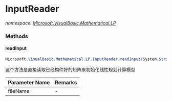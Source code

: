 ﻿# InputReader
_namespace: <a href="#" onClick="load('/docs/Microsoft.VisualBasic.Mathematical.LP/index.md')">Microsoft.VisualBasic.Mathematical.LP</a>_





### Methods

#### readInput
```csharp
Microsoft.VisualBasic.Mathematical.LP.InputReader.readInput(System.String)
```
这个方法是直接读取已经构件好的矩阵来初始化线性规划计算模型

|Parameter Name|Remarks|
|--------------|-------|
|fileName|-|



